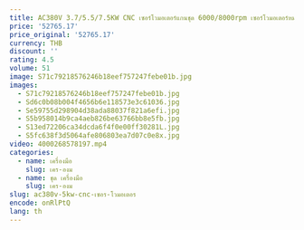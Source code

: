 ```yaml
---
title: AC380V 3.7/5.5/7.5KW CNC เซอร์โวมอเตอร์แกนชุด 6000/8000rpm เซอร์โวมอเตอร์หมวดหมู่ผลิตภัณฑ์มอเตอร์
price: '52765.17'
price_original: '52765.17'
currency: THB
discount: ''
rating: 4.5
volume: 51
image: S71c79218576246b18eef757247febe01b.jpg
images:
  - S71c79218576246b18eef757247febe01b.jpg
  - Sd6c0b08b004f4656b6e118573e3c61036.jpg
  - Se59755d298904d38ada88037f821a6efi.jpg
  - S5b958014b9ca4aeb826be63766bb8e5fb.jpg
  - S13ed72206ca34dcda6f4f0e00ff30281L.jpg
  - S5fc638f3d5064afe806803ea7d07c0e8x.jpg
video: 4000268578197.mp4
categories:
  - name: เครื่องมือ
    slug: เคร-องม
  - name: ชุด เครื่องมือ
    slug: เคร-องม
slug: ac380v-5kw-cnc-เซอร-โวมอเตอร
encode: onRlPtQ
lang: th
---
```

  